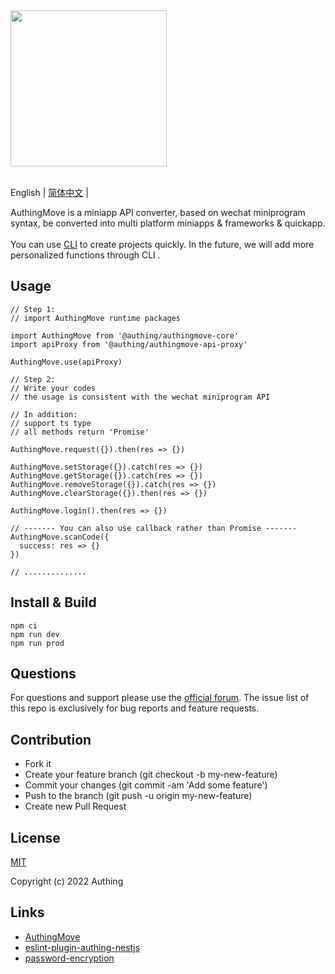 <div>
  <img width="250" src="https://files.authing.co/authing-console/authing-logo-new-20210924.svg" />
</div>

<br />

English | [简体中文](https://github.com/Authing/authingmove-template/blob/master/README-zh_CN.md) |

<div>AuthingMove is a miniapp API converter, based on wechat miniprogram syntax, be converted into multi platform miniapps & frameworks & quickapp.</div>

<br />

<div>You can use <a taraget="_blank" href="https://github.com/Authing/AuthingMove#quick-start">CLI</a> to create projects quickly. In the future, we will add more personalized functions through CLI .</div>

## Usage
```
// Step 1:
// import AuthingMove runtime packages

import AuthingMove from '@authing/authingmove-core'
import apiProxy from '@authing/authingmove-api-proxy'

AuthingMove.use(apiProxy)

// Step 2:
// Write your codes
// the usage is consistent with the wechat miniprogram API

// In addition:
// support ts type
// all methods return 'Promise'

AuthingMove.request({}).then(res => {})

AuthingMove.setStorage({}).catch(res => {})
AuthingMove.getStorage({}).catch(res => {})
AuthingMove.removeStorage({}).catch(res => {})
AuthingMove.clearStorage({}).then(res => {})

AuthingMove.login().then(res => {})

// ------- You can also use callback rather than Promise -------
AuthingMove.scanCode({
  success: res => {}
})

// ..............
```

## Install & Build
```
npm ci
npm run dev
npm run prod
```

## Questions

For questions and support please use the [official forum](https://forum.authing.cn/). The issue list of this repo is exclusively for bug reports and feature requests.

## Contribution

- Fork it
- Create your feature branch (git checkout -b my-new-feature)
- Commit your changes (git commit -am 'Add some feature')
- Push to the branch (git push -u origin my-new-feature)
- Create new Pull Request

## License

[MIT](https://github.com/Authing/authingmove-template/blob/master/LICENSE)

Copyright (c) 2022 Authing

## Links

- [AuthingMove](https://github.com/Authing/AuthingMove)
- [eslint-plugin-authing-nestjs](https://github.com/authing/eslint-plugin-authing-nestjs/)
- [password-encryption](https://github.com/Authing/password-encryption)
